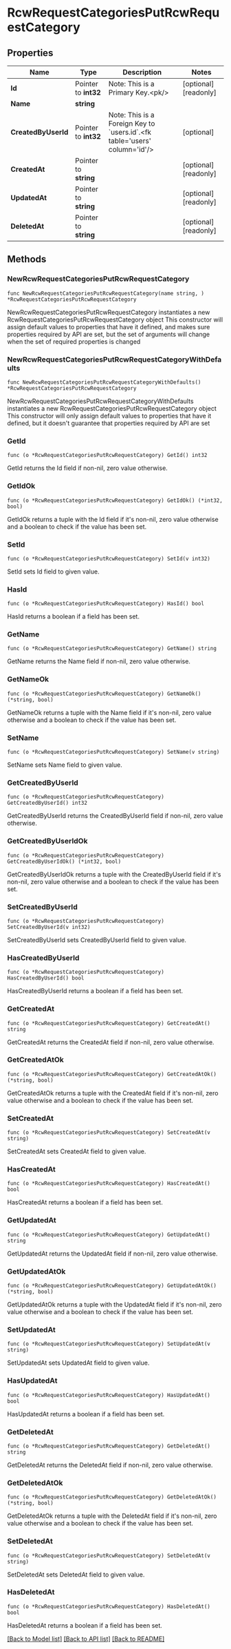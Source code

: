 # RcwRequestCategoriesPutRcwRequestCategory

## Properties

Name | Type | Description | Notes
------------ | ------------- | ------------- | -------------
**Id** | Pointer to **int32** | Note: This is a Primary Key.&lt;pk/&gt; | [optional] [readonly] 
**Name** | **string** |  | 
**CreatedByUserId** | Pointer to **int32** | Note: This is a Foreign Key to &#x60;users.id&#x60;.&lt;fk table&#x3D;&#39;users&#39; column&#x3D;&#39;id&#39;/&gt; | [optional] 
**CreatedAt** | Pointer to **string** |  | [optional] [readonly] 
**UpdatedAt** | Pointer to **string** |  | [optional] [readonly] 
**DeletedAt** | Pointer to **string** |  | [optional] [readonly] 

## Methods

### NewRcwRequestCategoriesPutRcwRequestCategory

`func NewRcwRequestCategoriesPutRcwRequestCategory(name string, ) *RcwRequestCategoriesPutRcwRequestCategory`

NewRcwRequestCategoriesPutRcwRequestCategory instantiates a new RcwRequestCategoriesPutRcwRequestCategory object
This constructor will assign default values to properties that have it defined,
and makes sure properties required by API are set, but the set of arguments
will change when the set of required properties is changed

### NewRcwRequestCategoriesPutRcwRequestCategoryWithDefaults

`func NewRcwRequestCategoriesPutRcwRequestCategoryWithDefaults() *RcwRequestCategoriesPutRcwRequestCategory`

NewRcwRequestCategoriesPutRcwRequestCategoryWithDefaults instantiates a new RcwRequestCategoriesPutRcwRequestCategory object
This constructor will only assign default values to properties that have it defined,
but it doesn't guarantee that properties required by API are set

### GetId

`func (o *RcwRequestCategoriesPutRcwRequestCategory) GetId() int32`

GetId returns the Id field if non-nil, zero value otherwise.

### GetIdOk

`func (o *RcwRequestCategoriesPutRcwRequestCategory) GetIdOk() (*int32, bool)`

GetIdOk returns a tuple with the Id field if it's non-nil, zero value otherwise
and a boolean to check if the value has been set.

### SetId

`func (o *RcwRequestCategoriesPutRcwRequestCategory) SetId(v int32)`

SetId sets Id field to given value.

### HasId

`func (o *RcwRequestCategoriesPutRcwRequestCategory) HasId() bool`

HasId returns a boolean if a field has been set.

### GetName

`func (o *RcwRequestCategoriesPutRcwRequestCategory) GetName() string`

GetName returns the Name field if non-nil, zero value otherwise.

### GetNameOk

`func (o *RcwRequestCategoriesPutRcwRequestCategory) GetNameOk() (*string, bool)`

GetNameOk returns a tuple with the Name field if it's non-nil, zero value otherwise
and a boolean to check if the value has been set.

### SetName

`func (o *RcwRequestCategoriesPutRcwRequestCategory) SetName(v string)`

SetName sets Name field to given value.


### GetCreatedByUserId

`func (o *RcwRequestCategoriesPutRcwRequestCategory) GetCreatedByUserId() int32`

GetCreatedByUserId returns the CreatedByUserId field if non-nil, zero value otherwise.

### GetCreatedByUserIdOk

`func (o *RcwRequestCategoriesPutRcwRequestCategory) GetCreatedByUserIdOk() (*int32, bool)`

GetCreatedByUserIdOk returns a tuple with the CreatedByUserId field if it's non-nil, zero value otherwise
and a boolean to check if the value has been set.

### SetCreatedByUserId

`func (o *RcwRequestCategoriesPutRcwRequestCategory) SetCreatedByUserId(v int32)`

SetCreatedByUserId sets CreatedByUserId field to given value.

### HasCreatedByUserId

`func (o *RcwRequestCategoriesPutRcwRequestCategory) HasCreatedByUserId() bool`

HasCreatedByUserId returns a boolean if a field has been set.

### GetCreatedAt

`func (o *RcwRequestCategoriesPutRcwRequestCategory) GetCreatedAt() string`

GetCreatedAt returns the CreatedAt field if non-nil, zero value otherwise.

### GetCreatedAtOk

`func (o *RcwRequestCategoriesPutRcwRequestCategory) GetCreatedAtOk() (*string, bool)`

GetCreatedAtOk returns a tuple with the CreatedAt field if it's non-nil, zero value otherwise
and a boolean to check if the value has been set.

### SetCreatedAt

`func (o *RcwRequestCategoriesPutRcwRequestCategory) SetCreatedAt(v string)`

SetCreatedAt sets CreatedAt field to given value.

### HasCreatedAt

`func (o *RcwRequestCategoriesPutRcwRequestCategory) HasCreatedAt() bool`

HasCreatedAt returns a boolean if a field has been set.

### GetUpdatedAt

`func (o *RcwRequestCategoriesPutRcwRequestCategory) GetUpdatedAt() string`

GetUpdatedAt returns the UpdatedAt field if non-nil, zero value otherwise.

### GetUpdatedAtOk

`func (o *RcwRequestCategoriesPutRcwRequestCategory) GetUpdatedAtOk() (*string, bool)`

GetUpdatedAtOk returns a tuple with the UpdatedAt field if it's non-nil, zero value otherwise
and a boolean to check if the value has been set.

### SetUpdatedAt

`func (o *RcwRequestCategoriesPutRcwRequestCategory) SetUpdatedAt(v string)`

SetUpdatedAt sets UpdatedAt field to given value.

### HasUpdatedAt

`func (o *RcwRequestCategoriesPutRcwRequestCategory) HasUpdatedAt() bool`

HasUpdatedAt returns a boolean if a field has been set.

### GetDeletedAt

`func (o *RcwRequestCategoriesPutRcwRequestCategory) GetDeletedAt() string`

GetDeletedAt returns the DeletedAt field if non-nil, zero value otherwise.

### GetDeletedAtOk

`func (o *RcwRequestCategoriesPutRcwRequestCategory) GetDeletedAtOk() (*string, bool)`

GetDeletedAtOk returns a tuple with the DeletedAt field if it's non-nil, zero value otherwise
and a boolean to check if the value has been set.

### SetDeletedAt

`func (o *RcwRequestCategoriesPutRcwRequestCategory) SetDeletedAt(v string)`

SetDeletedAt sets DeletedAt field to given value.

### HasDeletedAt

`func (o *RcwRequestCategoriesPutRcwRequestCategory) HasDeletedAt() bool`

HasDeletedAt returns a boolean if a field has been set.


[[Back to Model list]](../README.md#documentation-for-models) [[Back to API list]](../README.md#documentation-for-api-endpoints) [[Back to README]](../README.md)


